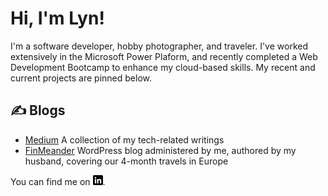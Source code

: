 # Hi, I'm Lyn!

I'm a software developer, hobby photographer, and traveler. I've worked extensively in the Microsoft Power Plaform, and recently completed a Web Development Bootcamp to enhance my cloud-based skills. My recent and current projects are pinned below.

## &#x270d; Blogs
- [Medium](https://medium.com/fin-dev) A collection of my tech-related writings
- [FinMeander](https://finmeander.com/) WordPress blog administered by me, authored by my husband, covering our 4-month travels in Europe

You can find me on [![LinkedIn][1.2]][1].
<!-- Icons -->

[1.2]: https://raw.githubusercontent.com/lynfin/lynfin/master/linkedin-3-16.png (LinkedIn icon without padding)

<!-- Links to social media accounts -->
[1]: https://www.linkedin.com/in/lyn-finman/
<!--

Here are some ideas to get you started:

- 🔭 I’m currently working on ...
- 🌱 I’m currently learning ...
- 👯 I’m looking to collaborate on ...
- 🤔 I’m looking for help with ...
- 💬 Ask me about ...
- 📫 How to reach me: ...
- 😄 Pronouns: ...
- ⚡ Fun fact: ...
-->

